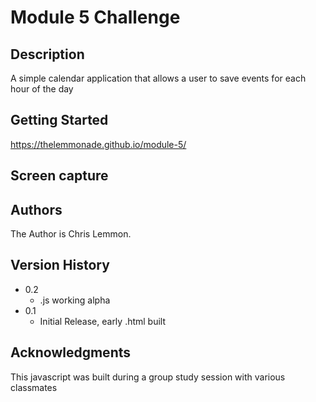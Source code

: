 # Module 5 Challenge

## Description

A simple calendar application that allows a user to save events for each hour of the day

## Getting Started

https://thelemmonade.github.io/module-5/

## Screen capture

## Authors

The Author is Chris Lemmon.

## Version History
* 0.2
    * .js working alpha
* 0.1
    * Initial Release, early .html built

## Acknowledgments

This javascript was built during a group study session with various classmates
